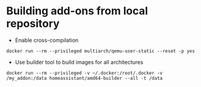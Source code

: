 # Building add-ons from local repository

 - Enable cross-compilation

`docker run --rm --privileged multiarch/qemu-user-static --reset -p yes`

 - Use builder tool to build images for all architectures

`docker run --rm --privileged -v ~/.docker:/root/.docker -v /my_addon:/data homeassistant/amd64-builder --all -t /data`
